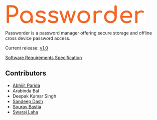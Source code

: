 ![Passworder](doc/logo.png)

Passworder is a password manager offering secure storage and offline cross device password access.

Current release: [v1.0](https://github.com/abhijitparida/passworder/releases/tag/1.0)

[Software Requirements Specification](doc/SRS%20Document.pdf)

## Contributors

* [Abhijit Parida](https://github.com/abhijitparida)
* Arabinda Bal
* Deepak Kumar Singh
* [Sandeep Dash](https://github.com/sandeep007dash)
* [Sourav Bastia](https://github.com/souravbastia)
* [Swaraj Laha](https://github.com/swarajlaha)

